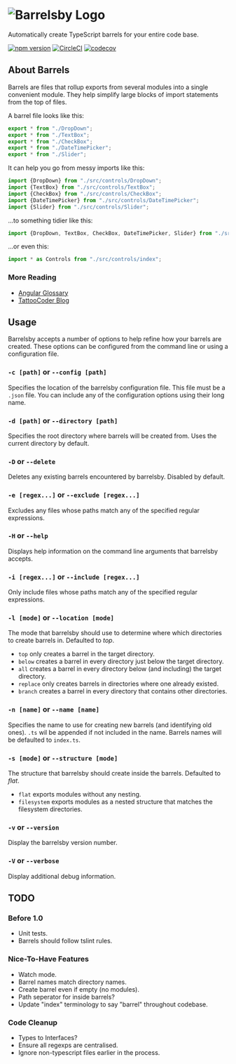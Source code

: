 # ![Barrelsby Logo](https://github.com/bencoveney/barrelsby/blob/master/img/logo.png?raw=true)

Automatically create TypeScript barrels for your entire code base.

[![npm version](https://badge.fury.io/js/barrelsby.svg)](https://badge.fury.io/js/barrelsby)
[![CircleCI](https://circleci.com/gh/bencoveney/barrelsby.svg?style=svg)](https://circleci.com/gh/bencoveney/barrelsby)
[![codecov](https://codecov.io/gh/bencoveney/barrelsby/branch/master/graph/badge.svg)](https://codecov.io/gh/bencoveney/barrelsby)

## About Barrels

Barrels are files that rollup exports from several modules into a single convenient module. They
help simplify large blocks of import statements from the top of files.

A barrel file looks like this:

```TypeScript
export * from "./DropDown";
export * from "./TextBox";
export * from "./CheckBox";
export * from "./DateTimePicker";
export * from "./Slider";
```

It can help you go from messy imports like this:

```TypeScript
import {DropDown} from "./src/controls/DropDown";
import {TextBox} from "./src/controls/TextBox";
import {CheckBox} from "./src/controls/CheckBox";
import {DateTimePicker} from "./src/controls/DateTimePicker";
import {Slider} from "./src/controls/Slider";
```

...to something tidier like this:

```TypeScript
import {DropDown, TextBox, CheckBox, DateTimePicker, Slider} from "./src/controls/index";
```

...or even this:

```TypeScript
import * as Controls from "./src/controls/index";
```

### More Reading

* [Angular Glossary](https://angular.io/docs/ts/latest/glossary.html#!#B)
* [TattooCoder Blog](http://tattoocoder.com/angular2-barrels/)

## Usage

Barrelsby accepts a number of options to help refine how your barrels are created. These options
can be configured from the command line or using a configuration file.

### `-c [path]` or `--config [path]`

Specifies the location of the barrelsby configuration file. This file must be a `.json` file. You
can include any of the configuration options using their long name.

### `-d [path]` or `--directory [path]`

Specifies the root directory where barrels will be created from. Uses the current directory by
default.

### `-D` or `--delete`

Deletes any existing barrels encountered by barrelsby. Disabled by default.

### `-e [regex...]` or `--exclude [regex...]`

Excludes any files whose paths match any of the specified regular expressions.

### `-H` or `--help`

Displays help information on the command line arguments that barrelsby accepts.

### `-i [regex...]` or `--include [regex...]`

Only include files whose paths match any of the specified regular expressions.

### `-l [mode]` or `--location [mode]`

The mode that barrelsby should use to determine where which directories to create barrels in.
Defaulted to *top*.

- `top` only creates a barrel in the target directory.
- `below` creates a barrel in every directory just below the target directory.
- `all` creates a barrel in every directory below (and including) the target directory.
- `replace` only creates barrels in directories where one already existed.
- `branch` creates a barrel in every directory that contains other directories.

### `-n [name]` or `--name [name]`

Specifies the name to use for creating new barrels (and identifying old ones). `.ts` wil be
appended if not included in the name. Barrels names will be defaulted to `index.ts`.

### `-s [mode]` or `--structure [mode]`

The structure that barrelsby should create inside the barrels. Defaulted to *flat*.

- `flat` exports modules without any nesting.
- `filesystem` exports modules as a nested structure that matches the filesystem directories.

### `-v` or `--version`

Display the barrelsby version number.

### `-V` or `--verbose`

Display additional debug information.

## TODO

### Before 1.0
* Unit tests.
* Barrels should follow tslint rules.

### Nice-To-Have Features
* Watch mode.
* Barrel names match directory names.
* Create barrel even if empty (no modules).
* Path seperator for inside barrels?
* Update "index" terminology to say "barrel" throughout codebase.

### Code Cleanup
* Types to Interfaces?
* Ensure all regexps are centralised.
* Ignore non-typescript files earlier in the process.
